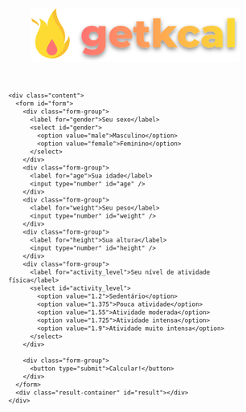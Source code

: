 <!DOCTYPE html>
<html lang="en">
<head>
  <meta charset="UTF-8">
  <meta name="viewport" content="width=device-width, initial-scale=1.0">
  <title>getkcal</title>
  <link href="assets/css/styles.css" rel="stylesheet" />
</head>
<body>
  <div class="container">
    <header>
      <img src="assets/images/logo.svg" alt="getkcal" />
    </header>

    <div class="content">
      <form id="form">
        <div class="form-group">
          <label for="gender">Seu sexo</label>
          <select id="gender">
            <option value="male">Masculino</option>
            <option value="female">Feminino</option>
          </select>
        </div>
        <div class="form-group">
          <label for="age">Sua idade</label>
          <input type="number" id="age" />
        </div>
        <div class="form-group">
          <label for="weight">Seu peso</label>
          <input type="number" id="weight" />
        </div>
        <div class="form-group">
          <label for="height">Sua altura</label>
          <input type="number" id="height" />
        </div>
        <div class="form-group">
          <label for="activity_level">Seu nível de atividade física</label>
          <select id="activity_level">
            <option value="1.2">Sedentário</option>
            <option value="1.375">Pouca atividade</option>
            <option value="1.55">Atividade moderada</option>
            <option value="1.725">Atividade intensa</option>
            <option value="1.9">Atividade muito intensa</option>
          </select>
        </div>

        <div class="form-group">
          <button type="submit">Calcular!</button>
        </div>
      </form>
      <div class="result-container" id="result"></div>
    </div>
  </div>
  
  <script src="assets/script/main.js" type="text/javascript"></script>
</body>
</html>

